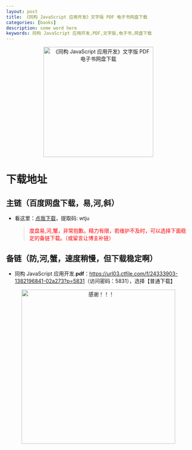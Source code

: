 ```yaml
---
layout: post
title: 《同构 JavaScript 应用开发》文字版 PDF 电子书网盘下载
categories: [books]
description: some word here
keywords: 同构 JavaScript 应用开发,PDF,文字版,电子书,网盘下载
---
```


<div align="center"><img src="https://pic.imgdb.cn/item/67061853d29ded1a8c629465.png" alt="《同构 JavaScript 应用开发》文字版 PDF 电子书网盘下载" width="300px" height="auto"></div>

# 下载地址

## 主链（百度网盘下载，易,河,斜）

- 看这里：[点我下载](https://pan.baidu.com/s/1iMXUbSbtZQZjDcqDmnWUyw?pwd=wtju)，提取码: wtju

  > <p style="color:red" >度盘易,河,蟹，非常抱歉。精力有限，若维护不及时，可以选择下面稳定的备链下载。（或留言让博主补链）</p>

## 备链（防,河,蟹，速度稍慢，但下载稳定啊）

- 同构 JavaScript 应用开发.**pdf**：<https://url03.ctfile.com/f/24333903-1382196841-02a273?p=5831>（访问密码：5831），选择【普通下载】

<div align="center"><img src="https://pic.imgdb.cn/item/6707df6bd29ded1a8ce37031.gif" alt="感谢！！！" width="420px" height="auto"/></div>
